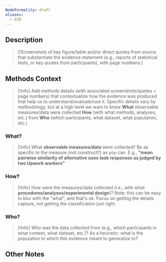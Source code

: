 ```yaml
---
NodeFormality: draft
aliases:
  - EVD
---
```

## Description
> [!Screenshots of key figure/table and/or direct quotes from source that substantiate the evidence statement (e.g., reports of statistical tests, or key quotes from participants), with page numbers.]

## Methods Context
> [!info] Add methods details (with associated screenshots/quotes + page numbers) that contextualize how the evidence was produced that help us to understand/evaluate/use it. Specific details vary by methodology, but at a high level we want to know **What** observable measures/data were collected **How** (with what methods, analyses, etc.) from **Who** (which participants, what dataset, what population, etc.)

### What?
> [!info] What **observable measures/data** were collected? Be as specific to the measure (not construct!!) as you can. E.g., __"mean pairwise similarity of alternative uses task responses as judged by two Upwork workers"__

### How?
> [!info] How were the measures/data collected (i.e., with what **procedures/analyses/experimental design**)? Note: this can be easy to blur with the "what", and that's ok. Focus on getting the details capture, not getting the classification just right.

### Who?
> [!info] Who was the data collected from (e.g., which participants in what context, what dataset, etc.)? As a heuristic: what is the population to which this evidence meant to generalize to?

## Other Notes